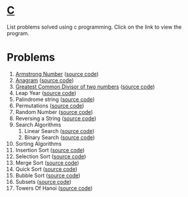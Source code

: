 [C](http://shivajivarma.com/code-base/c/)
===========

List problems solved using c programming. Click on the link to view the program.

Problems
========

1. [Armstrong Number](http://shivajivarma.com/code-base/c/2014/12/28/armstrong-number/) ([source code](https://github.com/shivajivarma/codebase-c/blob/master/src/armstrong-number/armstrong-number.c))
2. [Anagram](http://shivajivarma.com/code-base/c/2014/12/28/anagram/) ([source code](https://github.com/shivajivarma/codebase-c/blob/master/src/anagram/anagram.c))
3. [Greatest Common Divisor of two numbers](http://shivajivarma.com/code-base/c/2015/01/03/greatest-common-divisor/) ([source code](https://github.com/shivajivarma/codebase-c/blob/master/src/gcd/gcd.c))
4. Leap Year  ([source code](https://github.com/shivajivarma/codebase-c/blob/master/src/leap-year/leap-year.c))
5. Palindrome string ([source code](https://github.com/shivajivarma/codebase-c/blob/master/src/palindrome/palindrome.c))
6. Permutations ([source code](https://github.com/shivajivarma/codebase-c/blob/master/src/permutations/permutations.c))
7. Random Number ([source code](https://github.com/shivajivarma/codebase-c/blob/master/src/random-number/random-number.c))
8. Reversing a String ([source code](https://github.com/shivajivarma/codebase-c/blob/master/src/reverse-string/reverse-string.c))
9. Search Algorithms 
    1. Linear Search ([source code](https://github.com/shivajivarma/codebase-c/blob/master/src/searching-algorithms/linear-search/program.c))
    2. Binary Search ([source code](https://github.com/shivajivarma/codebase-c/blob/master/src/searching-algorithms/binary-search/binary-search.c))
10. Sorting Algorithms 
   1. Insertion Sort ([source code](https://github.com/shivajivarma/codebase-c/blob/master/src/sorting-algorithms/insertion-sort/program.c))
   2. Selection Sort ([source code](https://github.com/shivajivarma/codebase-c/blob/master/src/sorting-algorithms/selection-sort/program.c))
   3. Merge Sort ([source code](https://github.com/shivajivarma/codebase-c/blob/master/src/sorting-algorithms/merge-sort/program.c))
   4. Quick Sort ([source code](https://github.com/shivajivarma/codebase-c/blob/master/src/sorting-algorithms/quick-sort/program.c))
   5. Bubble Sort ([source code](https://github.com/shivajivarma/codebase-c/blob/master/src/sorting-algorithms/bubble-sort/program.c))
11. Subsets ([source code](https://github.com/shivajivarma/codebase-c/blob/master/src/subsets/subsets.c))
12. Towers Of Hanoi ([source code](https://github.com/shivajivarma/codebase-c/blob/master/src/towers-of-hanoi/towers-of-hanoi.c))

